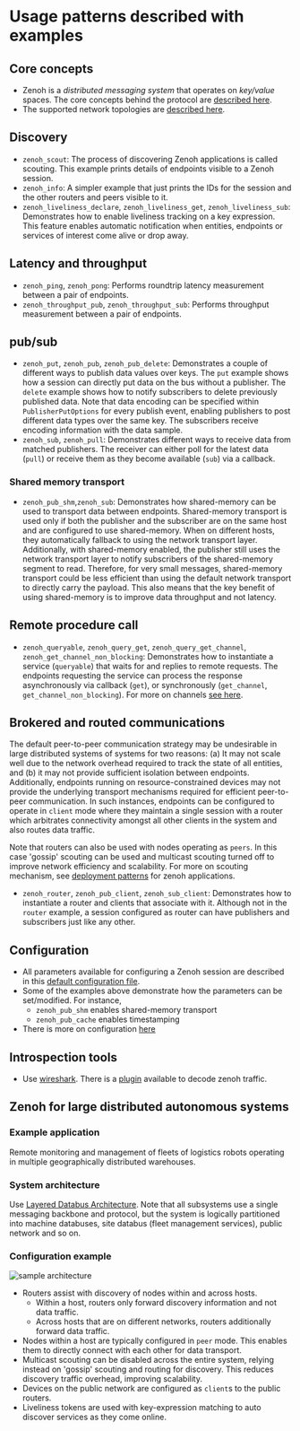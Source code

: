 # Usage patterns described with examples

## Core concepts

- Zenoh is a _distributed messaging system_ that operates on _key/value_ spaces. The core concepts behind the protocol are [described here](https://zenoh.io/docs/manual/abstractions/).
- The supported network topologies are [described here](https://zenoh.io/docs/getting-started/deployment/).

## Discovery

- `zenoh_scout`: The process of discovering Zenoh applications is called scouting. This example prints details of endpoints visible to a Zenoh session.
- `zenoh_info`: A simpler example that just prints the IDs for the session and the other routers and peers visible to it.
- `zenoh_liveliness_declare`, `zenoh_liveliness_get`, `zenoh_liveliness_sub`: Demonstrates how to enable liveliness tracking on a key expression. This feature enables automatic notification when entities, endpoints or services of interest come alive or drop away.

## Latency and throughput

- `zenoh_ping`, `zenoh_pong`: Performs roundtrip latency measurement between a pair of endpoints.
- `zenoh_throughput_pub`, `zenoh_throughput_sub`: Performs throughput measurement between a pair of endpoints.

## pub/sub

- `zenoh_put`, `zenoh_pub`, `zenoh_pub_delete`: Demonstrates a couple of different ways to publish data values over keys. The `put` example shows how a session can directly put data on the bus without a publisher. The `delete` example shows how to notify subscribers to delete previously published data. Note that data encoding can be specified within `PublisherPutOptions` for every publish event, enabling publishers to post different data types over the same key. The subscribers receive encoding information with the data sample.
- `zenoh_sub`, `zenoh_pull`: Demonstrates different ways to receive data from matched publishers. The receiver can either poll for the latest data (`pull`) or receive them as they become available (`sub`) via a callback.

### Shared memory transport

- `zenoh_pub_shm`,`zenoh_sub`: Demonstrates how shared-memory can be used to transport data between endpoints. Shared-memory transport is used only if both the publisher and the subscriber are on the same host and are configured to use shared-memory. When on different hosts, they automatically fallback to using the network transport layer. Additionally, with shared-memory enabled, the publisher still uses the network transport layer to notify subscribers of the shared-memory segment to read. Therefore, for very small messages, shared-memory transport could be less efficient than using the default network transport to directly carry the payload. This also means that the key benefit of using shared-memory is to improve data throughput and not latency.

## Remote procedure call

- `zenoh_queryable`, `zenoh_query_get`, `zenoh_query_get_channel`, `zenoh_get_channel_non_blocking`: Demonstrates how to instantiate a service (`queryable`) that waits for and replies to remote requests. The endpoints requesting the service can process the response asynchronously via callback (`get`), or synchronously (`get_channel`, `get_channel_non_blocking`). For more on channels [see here](https://zenoh-cpp.readthedocs.io/en/latest/channels.html).

## Brokered and routed communications

The default peer-to-peer communication strategy may be undesirable in large distributed systems of systems for two reasons: (a) It may not scale well due to the network overhead required to track the state of all entities, and (b) it may not provide sufficient isolation between endpoints. Additionally, endpoints running on resource-constrained devices may not provide the underlying transport mechanisms required for efficient peer-to-peer communication. In such instances, endpoints can be configured to operate in `client` mode where they maintain a single session with a router which arbitrates connectivity amongst all other clients in the system and also routes data traffic.

Note that routers can also be used with nodes operating as `peers`. In this case 'gossip' scouting can be used and multicast scouting turned off to improve network efficiency and scalability. For more on scouting mechanism, see [deployment patterns](https://zenoh.io/docs/getting-started/deployment/) for zenoh applications.

- `zenoh_router`, `zenoh_pub_client`, `zenoh_sub_client`: Demonstrates how to instantiate a router and clients that associate with it. Although not in the `router` example, a session configured as router can have publishers and subscribers just like any other.

## Configuration

- All parameters available for configuring a Zenoh session are described in this [default configuration file](https://github.com/eclipse-zenoh/zenoh/blob/master/DEFAULT_CONFIG.json5).
- Some of the examples above demonstrate how the parameters can be set/modified. For instance,
  - `zenoh_pub_shm` enables shared-memory transport
  - `zenoh_pub_cache` enables timestamping
- There is more on configuration [here](https://zenoh.io/docs/manual/configuration/)

## Introspection tools

- Use [wireshark](https://www.wireshark.org/). There is a [plugin](https://github.com/ZettaScaleLabs/zenoh-dissector) available to decode zenoh traffic.

## Zenoh for large distributed autonomous systems

### Example application

Remote monitoring and management of fleets of logistics robots operating in multiple geographically distributed warehouses.

### System architecture

Use [Layered Databus Architecture](https://github.com/cvilas/guidance/blob/main/process/lda.md). Note that all subsystems use a single messaging backbone and protocol, but the system is logically partitioned into machine databuses, site databus (fleet management services), public network and so on.

### Configuration example

![sample architecture](../docs/media/sample_arch.png)

- Routers assist with discovery of nodes within and across hosts.
  - Within a host, routers only forward discovery information and not data traffic.
  - Across hosts that are on different networks, routers additionally forward data traffic.
- Nodes within a host are typically configured in `peer` mode. This enables them to directly connect with each other for data transport. 
- Multicast scouting can be disabled across the entire system, relying instead on 'gossip' scouting and routing for discovery. This reduces discovery traffic overhead, improving scalability.
- Devices on the public network are configured as `client`s to the public routers.
- Liveliness tokens are used with key-expression matching to auto discover services as they come online.
